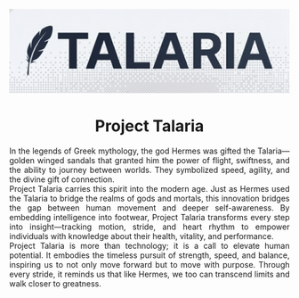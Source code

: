 <p align = 'center'>
  <img src = 'https://github.com/Meet2304/Project-Talaria/blob/main/Talaria/public/images/Assets/Talaria-Banner-v0.2.png'>
</p>

<h1 align="center">Project Talaria</h1>

<p align = 'justify'>
  In the legends of Greek mythology, the god Hermes was gifted the Talaria—golden winged sandals that granted him the power of flight, swiftness, and the ability to journey between worlds. They symbolized speed, agility, and the divine gift of connection.
  <br>
  Project Talaria carries this spirit into the modern age. Just as Hermes used the Talaria to bridge the realms of gods and mortals, this innovation bridges the gap between human movement and deeper self-awareness. By embedding intelligence into footwear, Project Talaria transforms every step into insight—tracking motion, stride, and heart rhythm to empower individuals with knowledge about their health, vitality, and performance.
  <br>
  Project Talaria is more than technology; it is a call to elevate human potential. It embodies the timeless pursuit of strength, speed, and balance, inspiring us to not only move forward but to move with purpose. Through every stride, it reminds us that like Hermes, we too can transcend limits and walk closer to greatness.
</p>
